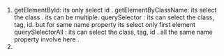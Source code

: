 1. getElementById: its only select id . 
   getElementByClassName: its select the class . its can be multiple.
   querySelector : its can select the class, tag, id. but for same name property its select only first element
   querySlelectorAll : its can select the class, tag, id . all the same name property involve here .
2. 